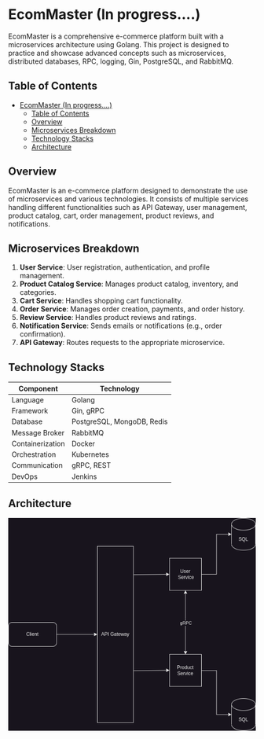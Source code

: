 # EcomMaster (In progress....)

EcomMaster is a comprehensive e-commerce platform built with a microservices architecture using Golang. This project is designed to practice and showcase advanced concepts such as microservices, distributed databases, RPC, logging, Gin, PostgreSQL, and RabbitMQ.

## Table of Contents

- [EcomMaster (In progress....)](#ecommaster-in-progress)
  - [Table of Contents](#table-of-contents)
  - [Overview](#overview)
  - [Microservices Breakdown](#microservices-breakdown)
  - [Technology Stacks](#technology-stacks)
  - [Architecture](#architecture)

## Overview

EcomMaster is an e-commerce platform designed to demonstrate the use of microservices and various technologies. It consists of multiple services handling different functionalities such as API Gateway, user management, product catalog, cart, order management, product reviews, and notifications.

## Microservices Breakdown

1. **User Service**:  User registration, authentication, and profile management.
2. **Product Catalog Service**: Manages product catalog, inventory, and categories.
3. **Cart Service**: Handles shopping cart functionality.
4. **Order Service**: Manages order creation, payments, and order history.
5. **Review Service**: Handles product reviews and ratings.
6. **Notification Service**: Sends emails or notifications (e.g., order confirmation).
7. **API Gateway**: Routes requests to the appropriate microservice.

## Technology Stacks

| **Component**    | **Technology**             |
| ---------------- | -------------------------- |
| Language         | Golang                     |
| Framework        | Gin, gRPC                  |
| Database         | PostgreSQL, MongoDB, Redis |
| Message Broker   | RabbitMQ                   |
| Containerization | Docker                     |
| Orchestration    | Kubernetes                 |
| Communication    | gRPC, REST                 |
| DevOps           | Jenkins                    |

## Architecture
![Architecture](architecture.png)